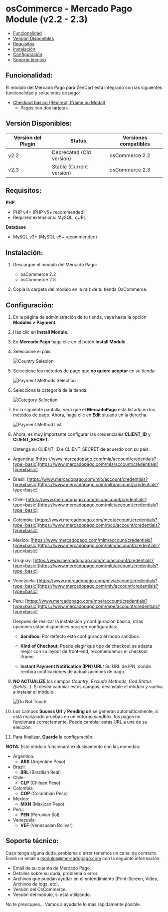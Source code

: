 # osCommerce - Mercado Pago Module (v2.2 - 2.3)

* [Funcionalidad](#features)
* [Versión Disponibles](#available_versions)
* [Requisitos](#requirements)
* [Instalación](#installation)
* [Configuración](#setup)
* [Soporte técnico](#Soporte-técnico)

<a name="features"></a>
## Funcionalidad: ##

El módulo del Mercado Pago para ZenCart esta integrado con las siguientes funcionalidad y soluciones de pago:

* [Checkout básico (Redirect, Iframe ou Modal)](https://www.mercadopago.com.ar/developers/es/solutions/payments/basic-checkout/receive-payments/)
    * Pagos con dos tarjetas


<a name="available_versions"></a>
## Versión Disponibles: ##

Versión del Plugin | Status | Versiones compatibles
-------------- | ------ | -------------------
v2.2 | Deprecated (Old version) | osCommerce 2.2
v2.3 | Stable (Current version) | osCommerce 2.3

<a name="requirements"></a>
## Requisitos: ##

**PHP**

* PHP v4+ (PHP v5+ recommended)
* Required extensions: MySQL, cURL

**Database**

* MySQL v3+ (MySQL v5+ recommended)


<a name="installation"></a>
## Instalación: ##

1. Descargue el modulo del Mercado Pago:
    * osCommerce 2.2
    * osCommerce 2.3

2. Copia la carpeta del módulo en la raíz de tu tienda OsCommerce.


<a name="setup"></a>
## Configuración: ##

1. En la página de administración de tu tienda, vaya hasta la opción **Modules > Payment**.

2. Haz clic en **Install Module**.

3. En **Mercado Pago** haga clic en el botón **Install Module**.

4. Seleccione el país:

	![Country Selecion](/images/plugins/modules/oscommerce/CountrySelection.png)

5. Seleccione los métodos de pago que **no quiere aceptar** en su tienda:

	![Payment Methods Selection](/images/plugins/modules/oscommerce/PaymentMethodsSelection.png)

6. Selecciona la categoría de la tienda:

	![Category Selection](/images/plugins/modules/oscommerce/CategorySelection.png)

7. En la siguiente pantalla, verá que el **MercadoPago** está listado en los métodos de pago. Ahora, haga clic en **Edit** situado en la derecha.

	![Payment Method List](/images/plugins/modules/oscommerce/PaymentMethodList.png)

8. Ahora, es muy importante configurar las credenciales **CLIENT_ID** y **CLIENT_SECRET**.

	Obtenga su CLIENT_ID e CLIENT_SECRET de acuerdo con su país:

  * Argentina: [https://www.mercadopago.com/mla/account/credentials?type=basic](https://www.mercadopago.com/mla/account/credentials?type=basic)
  * Brasil: [https://www.mercadopago.com/mlb/account/credentials?type=basic](https://www.mercadopago.com/mlb/account/credentials?type=basic)
  * Chile: [https://www.mercadopago.com/mlc/account/credentials?type=basic](https://www.mercadopago.com/mlc/account/credentials?type=basic)
  * Colombia: [https://www.mercadopago.com/mco/account/credentials?type=basic](https://www.mercadopago.com/mco/account/credentials?type=basic)
  * Mexico: [https://www.mercadopago.com/mlm/account/credentials?type=basic](https://www.mercadopago.com/mlm/account/credentials?type=basic)
  * Uruguay: [https://www.mercadopago.com/mlu/account/credentials?type=basic](https://www.mercadopago.com/mlu/account/credentials?type=basic)
  * Venezuela: [https://www.mercadopago.com/mlv/account/credentials?type=basic](https://www.mercadopago.com/mlv/account/credentials?type=basic)
  * Peru: [https://www.mercadopago.com/mpe/account/credentials?type=basic](https://www.mercadopago.com/mpe/account/credentials?type=basic)


	Después de realizar la instalación y configuración básica, otras opciones están disponibles para ser configuradas:

	- **Sandbox:** Por defecto está configurado el modo sandbox. 

	- **Kind of Checkout:** Puede elegir qué tipo de checkout se adapta mejor con su layout de front-end, recomendamos el checkout iframe.

	- **Instant Payment Notification (IPN) URL:** Su URL de IPN, donde recibirá notificaciones de actualizaciones de pago.

9. **NO ACTUALIZE** los campos *Country*, *Exclude Methods*, *Cod Status (fields…)*. Si desea cambiar estos campos, desinstale el módulo y vuelva a instalar el módulo.

	![Do Not Touch](/images/plugins/modules/oscommerce/DoNotTouch.png)

10. Los campos **Sucess Url** y **Pending url** se generan automáticamente, si está realizando pruebas en un entorno sandbox, los pagos no funcionará correctamente. Puede cambiar estas URL a una de su elección.

11. Para finalizar, **Guarde** la configuración.

***NOTA:*** Este módulo funcionará exclusivamente con las monedas:

* Argentina:
	* **ARS** (Argentine Peso)
* Brazil:
	* **BRL** (Brazilian Real)
* Chile:
	* **CLP** (Chilean Peso)
* Colombia:
	* **COP** (Colombian Peso)
* Mexico:
	* **MXN** (Mexican Peso)
* Peru:
	* **PEN** (Peruvian Sol)
* Venezuela:
	* **VEF** (Venezuelan Bolivar)

<a name="Soporte-técnico"></a>
## Soporte técnico: ##

Caso tenga alguna duda, problema o error tenemos un canal de contacto.
Envié un email a modulos@mercadopago.com con la seguinte información:

* Email de su cuenta de Mercado Pago.
* Detalles sobre su duda, problema o error.
* Archivos que puedan ayudar en el entendimiento (Print-Screen, Video, Archivos de logs, etc).
* Versión del OsCommerce.
* Versión del módulo, si está utilizando.

No te preocupes... Vamos a ayudarle lo más rápidamente posible.